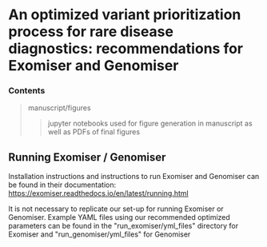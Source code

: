 # An optimized variant prioritization process for rare disease diagnostics: recommendations for Exomiser and Genomiser
### Contents
> manuscript/figures
>> jupyter notebooks used for figure generation in manuscript as well as PDFs of final figures


## Running Exomiser / Genomiser
Installation instructions and instructions to run Exomiser and Genomiser can be found in their documentation: https://exomiser.readthedocs.io/en/latest/running.html

It is not necessary to replicate our set-up for running Exomiser or Genomiser. Example YAML files using our recommended optimized parameters can be found in the "run_exomiser/yml_files" directory for Exomiser and "run_genomiser/yml_files" for Genomiser

